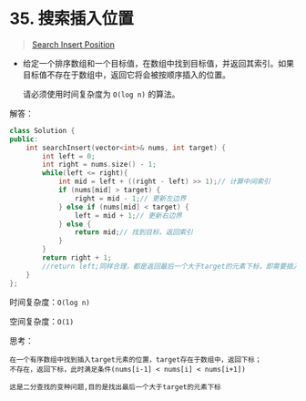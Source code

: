# 35. 搜索插入位置

> [Search Insert Position](https://leetcode.cn/problems/search-insert-position)

- 给定一个排序数组和一个目标值，在数组中找到目标值，并返回其索引。如果目标值不存在于数组中，返回它将会被按顺序插入的位置。

  请必须使用时间复杂度为 `O(log n)` 的算法。



解答：

```c++
class Solution {
public:
    int searchInsert(vector<int>& nums, int target) {
        int left = 0;
        int right = nums.size() - 1;
        while(left <= right){
            int mid = left + ((right - left) >> 1);// 计算中间索引
            if (nums[mid] > target) {
                right = mid - 1;// 更新左边界
            } else if (nums[mid] < target) {
                left = mid + 1;// 更新右边界
            } else {    
                return mid;// 找到目标，返回索引
            }
        }
        return right + 1;
        //return left;同样合理，都是返回最后一个大于target的元素下标，即需要插入的位置
    }
};
```

时间复杂度：`O(log n)`

空间复杂度：`O(1)`

思考：

```
在一个有序数组中找到插入target元素的位置，target存在于数组中，返回下标；
不存在，返回下标，此时满足条件(nums[i-1] < nums[i] < nums[i+1])

这是二分查找的变种问题,目的是找出最后一个大于target的元素下标
```




